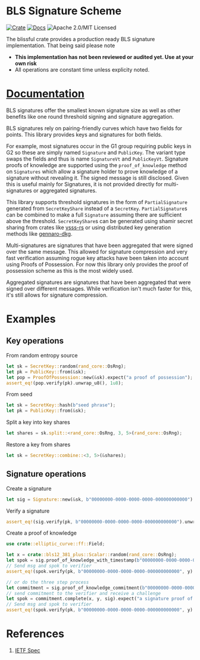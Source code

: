 # BLS Signature Scheme

[![Crate][crate-image]][crate-link]
[![Docs][docs-image]][docs-link]
![Apache 2.0/MIT Licensed][license-image]

The blissful crate provides a production ready BLS signature implementation.
That being said please note

- **This implementation has not been reviewed or audited yet. Use at your own risk**
- All operations are constant time unless explicity noted.

# [Documentation](https://docs.rs/blsful)
BLS signatures offer the smallest known signature size as well as other benefits like one round threshold signing and signature aggregation.

BLS signatures rely on pairing-friendly curves which have two fields for points. This library provides keys and signatures for both fields.

For example, most signatures occur in the G1 group requiring public keys in G2 so these are simply named `Signature` and `PublicKey`.
The variant type swaps the fields and thus is name `SignatureVt` and `PublicKeyVt`. Signature proofs of knowledge are supported using
the `proof_of_knowledge` method on `Signatures` which allow a signature holder to prove knowledge of a signature without revealing it.
The signed message is still disclosed. Given this is useful mainly for Signatures, it is not provided directly for multi-signatures or 
aggregated signatures.

This library supports threshold signatures in the form of `PartialSignature` generated from `SecretKeyShare` instead of a `SecretKey`.
`PartialSignature`s can be combined to make a full `Signature` assuming there are sufficient above the threshold. `SecretKeyShare`s can
be generated using shamir secret sharing from crates like [vsss-rs](https://docs.rs/vsss-rs) or using distributed key generation methods like
[gennaro-dkg](https://docs.rs/gennaro-dkg).

Multi-signatures are signatures that have been aggregated that were signed over the same message. This allowed for signature compression and very fast
verification assuming rogue key attacks have been taken into account using Proofs of Possession. For now this library only provides the proof of possession scheme
as this is the most widely used.

Aggregated signatures are signatures that have been aggregated that were signed over different messages. While verification isn't much faster for this,
it's still allows for signature compression.

# Examples

## Key operations

From random entropy source

```rust
let sk = SecretKey::random(rand_core::OsRng);
let pk = PublicKey::from(&sk);
let pop = ProofOfPossession::new(&sk).expect("a proof of possession");
assert_eq!(pop.verify(pk).unwrap_u8(), 1u8);
```

From seed

```rust
let sk = SecretKey::hash(b"seed phrase");
let pk = PublicKey::from(&sk);
```

Split a key into key shares

```rust
let shares = sk.split::<rand_core::OsRng, 3, 5>(rand_core::OsRng);
```

Restore a key from shares

```rust
let sk = SecretKey::combine::<3, 5>(&shares);
```

## Signature operations

Create a signature
```rust
let sig = Signature::new(&sk, b"00000000-0000-0000-0000-000000000000").expect("a valid signature");
```

Verify a signature
```rust
assert_eq!(sig.verify(pk, b"00000000-0000-0000-0000-000000000000").unwrap_u8(), 1u8);
```

Create a proof of knowledge

```rust
use crate::elliptic_curve::ff::Field;

let x = crate::bls12_381_plus::Scalar::random(rand_core::OsRng);
let spok = sig.proof_of_knowledge_with_timestamp(b"00000000-0000-0000-0000-000000000000", x, y).expect("a signature proof of knowledge");
// Send msg and spok to verifier
assert_eq!(spok.verify(pk, b"00000000-0000-0000-0000-000000000000", y).unwrap_u8(), 1u8);

// or do the three step process
let commitment = sig.proof_of_knowledge_commitment(b"00000000-0000-0000-0000-000000000000", x).expect("a proof of knowledge commitment");
// send commitment to the verifier and receive a challenge
let spok = commitment.complete(x, y, sig).expect("a signature proof of knowledge");
// Send msg and spok to verifier
assert_eq!(spok.verify(pk, b"00000000-0000-0000-0000-000000000000", y).unwrap_u8(), 1u8);
```

# References

1. [IETF Spec](https://datatracker.ietf.org/doc/draft-irtf-cfrg-bls-signature/)

[//]: # (badges)

[crate-image]: https://img.shields.io/crates/v/blsful.svg
[crate-link]: https://crates.io/crates/blsful
[docs-image]: https://docs.rs/blsful/badge.svg
[docs-link]: https://docs.rs/blsful/
[license-image]: https://img.shields.io/badge/license-Apache2.0/MIT-blue.svg